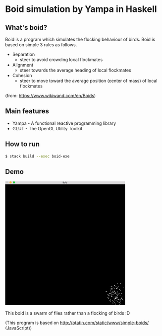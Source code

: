 # Boid simulation by Yampa in Haskell


## What's boid?

Boid is a program which simulates the flocking behaviour of birds.
Boid is based on simple 3 rules as follows.

* Separation
  - steer to avoid crowding local flockmates
* Alignment
  - steer towards the average heading of local flockmates
* Cohesion
  - steer to move toward the average position (center of mass) of local flockmates

 (from: https://www.wikiwand.com/en/Boids)


## Main features

* Yampa - A functional reactive programming library
* GLUT  - The OpenGL Utility Toolkit


## How to run


```sh
$ stack build --exec boid-exe
```

## Demo

<img src="images/demo.gif" height="400"/>

This boid is a swarm of flies rather than a flocking of birds :D

(This program is based on http://otatin.com/static/www/simple-boids/ (JavaScript))

